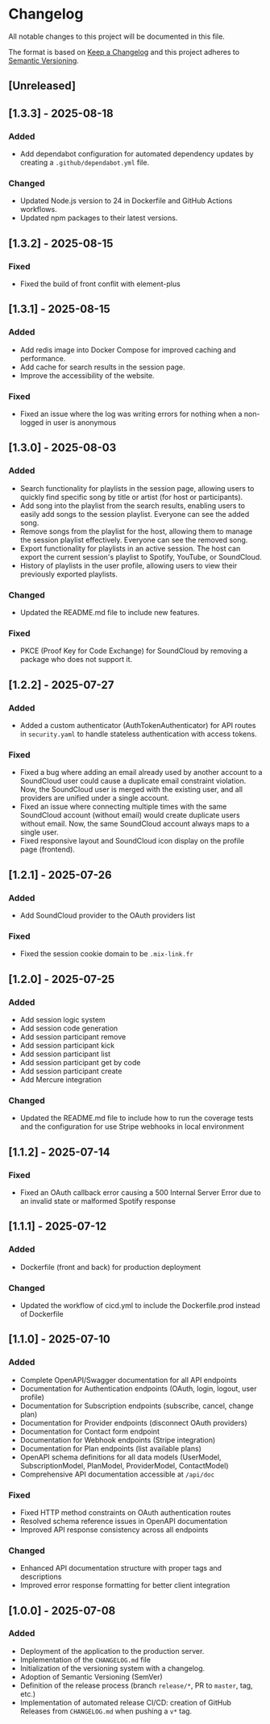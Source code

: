 # Changelog

All notable changes to this project will be documented in this file.

The format is based on [Keep a Changelog](https://keepachangelog.com/en/1.0.0/)
and this project adheres to [Semantic Versioning](https://semver.org/spec/v2.0.0.html).

## [Unreleased]
<!-- write your changes here -->

## [1.3.3] - 2025-08-18

### Added
- Add dependabot configuration for automated dependency updates by creating a `.github/dependabot.yml` file.

### Changed
- Updated Node.js version to 24 in Dockerfile and GitHub Actions workflows.
- Updated npm packages to their latest versions.

## [1.3.2] - 2025-08-15

### Fixed
- Fixed the build of front conflit with element-plus

## [1.3.1] - 2025-08-15

### Added

- Add redis image into Docker Compose for improved caching and performance.
- Add cache for search results in the session page.
- Improve the accessibility of the website.

### Fixed
- Fixed an issue where the log was writing errors for nothing when a non-logged in user is anonymous

## [1.3.0] - 2025-08-03

### Added
-  Search functionality for playlists in the session page, allowing users to quickly find specific song by title or artist (for host or participants).
- Add song into the playlist from the search results, enabling users to easily add songs to the session playlist. Everyone can see the added song.
- Remove songs from the playlist for the host, allowing them to manage the session playlist effectively. Everyone can see the removed song.
- Export functionality for playlists in an active session. The host can export the current session's playlist to Spotify, YouTube, or SoundCloud.
- History of playlists in the user profile, allowing users to view their previously exported playlists.

### Changed
- Updated the README.md file to include new features.

### Fixed
- PKCE (Proof Key for Code Exchange) for SoundCloud by removing a package who does not support it.

## [1.2.2] - 2025-07-27

### Added
- Added a custom authenticator (AuthTokenAuthenticator) for API routes in `security.yaml` to handle stateless authentication with access tokens.

### Fixed
- Fixed a bug where adding an email already used by another account to a SoundCloud user could cause a duplicate email constraint violation. Now, the SoundCloud user is merged with the existing user, and all providers are unified under a single account.
- Fixed an issue where connecting multiple times with the same SoundCloud account (without email) would create duplicate users without email. Now, the same SoundCloud account always maps to a single user.
- Fixed responsive layout and SoundCloud icon display on the profile page (frontend).

## [1.2.1] - 2025-07-26

### Added
- Add SoundCloud provider to the OAuth providers list

### Fixed
- Fixed the session cookie domain to be `.mix-link.fr`

## [1.2.0] - 2025-07-25

### Added
- Add session logic system
- Add session code generation
- Add session participant remove
- Add session participant kick
- Add session participant list
- Add session participant get by code
- Add session participant create
- Add Mercure integration

### Changed
- Updated the README.md file to include how to run the coverage tests and the configuration for use Stripe webhooks in local environment

## [1.1.2] - 2025-07-14

### Fixed
- Fixed an OAuth callback error causing a 500 Internal Server Error due to an invalid state or malformed Spotify response

## [1.1.1] - 2025-07-12

### Added
- Dockerfile (front and back) for production deployment

### Changed
- Updated the workflow of cicd.yml to include the Dockerfile.prod instead of Dockerfile

## [1.1.0] - 2025-07-10

### Added
- Complete OpenAPI/Swagger documentation for all API endpoints
- Documentation for Authentication endpoints (OAuth, login, logout, user profile)
- Documentation for Subscription endpoints (subscribe, cancel, change plan)
- Documentation for Provider endpoints (disconnect OAuth providers)
- Documentation for Contact form endpoint
- Documentation for Webhook endpoints (Stripe integration)
- Documentation for Plan endpoints (list available plans)
- OpenAPI schema definitions for all data models (UserModel, SubscriptionModel, PlanModel, ProviderModel, ContactModel)
- Comprehensive API documentation accessible at `/api/doc`

### Fixed
- Fixed HTTP method constraints on OAuth authentication routes
- Resolved schema reference issues in OpenAPI documentation
- Improved API response consistency across all endpoints

### Changed
- Enhanced API documentation structure with proper tags and descriptions
- Improved error response formatting for better client integration

## [1.0.0] - 2025-07-08

### Added
- Deployment of the application to the production server.
- Implementation of the `CHANGELOG.md` file
- Initialization of the versioning system with a changelog.
- Adoption of Semantic Versioning (SemVer)
- Definition of the release process (branch `release/*`, PR to `master`, tag, etc.)
- Implementation of automated release CI/CD: creation of GitHub Releases from `CHANGELOG.md` when pushing a `v*` tag.
